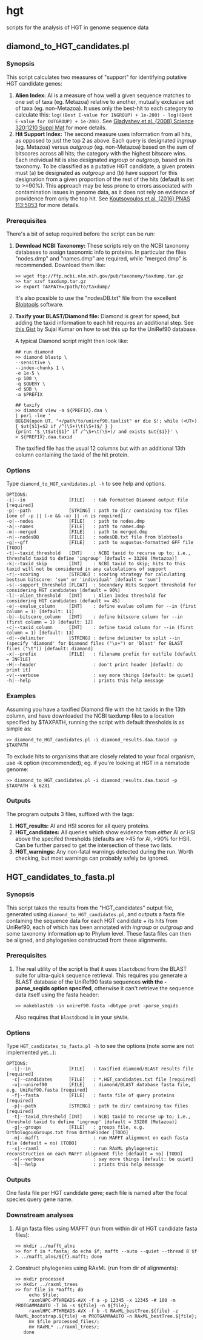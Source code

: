 # hgt
scripts for the analysis of HGT in genome sequence data

## diamond_to_HGT_candidates.pl

### Synopsis

This script calculates two measures of "support" for identifying putative HGT candidate genes:

1. **Alien Index:** AI is a measure of how well a given sequence matches to one set of taxa (eg. Metazoa) relative to another, mutually exclusive set of taxa (eg. non-Metazoa). It uses only the best-hit to each category to calculate this: ```log((Best E-value for INGROUP) + 1e-200) - log((Best E-value for OUTGROUP) + 1e-200)```. See [Gladyshev et al. (2008) Science 320:1210 Suppl Mat](http://science.sciencemag.org/content/suppl/2008/05/29/320.5880.1210.DC1/Gladyshev.SOM.pdf) for more details.
2. **Hit Support Index:** The second measure uses information from all hits, as opposed to just the top 2 as above. Each query is designated *ingroup* (eg. Metazoa) versus *outgroup* (eg. non-Metazoa) based on the sum of bitscores across all hits; the category with the highest bitscore wins. Each individual hit is also designated *ingroup* or *outgroup*, based on its taxonomy. To be classified as a putative HGT candidate, a given protein must (a) be designated as *outgroup* and (b) have support for this designation from a given proportion of the rest of the hits (default is set to >=90%). This approach may be less prone to errors associated with contamination issues in genome data, as it does not rely on evidence of providence from only the top hit. See [Koutsovoulos et al. (2016) PNAS 113:5053](http://www.pnas.org/content/113/18/5053.abstract) for more details.

### Prerequisites

There's a bit of setup required before the script can be run:

1. **Download NCBI Taxonomy:** These scripts rely on the NCBI taxonomy databases to assign taxonomic info to proteins. In particular the files "nodes.dmp" and "names.dmp" are required, while "merged.dmp" is recommended. Download them like:

   ```
   >> wget ftp://ftp.ncbi.nlm.nih.gov/pub/taxonomy/taxdump.tar.gz
   >> tar xzvf taxdump.tar.gz
   >> export TAXPATH=/path/to/taxdump/
   ```

   It's also possible to use the "nodesDB.txt" file from the excellent [Blobtools](https://blobtools.readme.io/docs/what-is-blobtools) software.

2. **Taxify your BLAST/Diamond file:** Diamond is great for speed, but adding the taxid information to each hit requires an additional step. See [this Gist](https://gist.github.com/sujaikumar/9ad04e62449a2d7025b17144de67038b) by Sujai Kumar on how to set this up for the UniRef90 database.

   A typical Diamond script might then look like:

   ```
   ## run diamond
   >> diamond blastp \
   --sensitive \
   --index-chunks 1 \
   -e 1e-5 \
   -p 100 \
   -q $QUERY \
   -d $DB \
   -a $PREFIX

   ## taxify
   >> diamond view -a ${PREFIX}.daa \
   | perl -lne '
   BEGIN{open UT, "</path/to/uniref90.taxlist" or die $!; while (<UT>) { $ut{$1}=$2 if /^(\S+)\t(\S+)$/ } }
   {print "$_\t$ut{$1}" if /^\S+\t(\S+)/ and exists $ut{$1}}' \
   > ${PREFIX}.daa.taxid
   ```

   The taxified file has the usual 12 columns but with an additional 13th column containing the taxid of the hit protein.

### Options

Type ```diamond_to_HGT_candidates.pl -h``` to see help and options.

```
OPTIONS:
-i|--in                [FILE]   : tab formatted Diamond output file [required]
-p|--path              [STRING] : path to dir/ containing tax files [one of -p || (-o && -a) || -n is required]
-o|--nodes             [FILE]   : path to nodes.dmp
-a|--names             [FILE]   : path to names.dmp
-m|--merged            [FILE]   : path to merged.dmp
-n|--nodesDB           [FILE]   : nodesDB.txt file from blobtools
-g|--gff               [FILE]   : path to augustus-formatted GFF file [TODO]
-t|--taxid_threshold   [INT]    : NCBI taxid to recurse up to; i.e., threshold taxid to define 'ingroup' [default = 33208 (Metazoa)]
-k|--taxid_skip        [INT]    : NCBI taxid to skip; hits to this taxid will not be considered in any calculations of support
-r|--scoring           [STRING] : scoring strategy for calculating bestsum bitscore: 'sum' or 'individual' [default = 'sum']
-s|--support_threshold [FLOAT]  : Secondary Hits Support threshold for considering HGT candidates [default = 90%]
-l|--alien_threshold   [INT]    : Alien Index threshold for considering HGT candidates (default >= 45)
-e|--evalue_column     [INT]    : define evalue column for --in (first column = 1) [default: 11]
-b|--bitscore_column   [INT]    : define bitscore column for --in (first column = 1) [default: 12]
-c|--taxid_column      [INT]    : define taxid column for --in (first column = 1) [default: 13]
-d|--delimiter         [STRING] : define delimiter to split --in (specify 'diamond' for Diamond files ("\s+") or 'blast' for BLAST files ("\t")) [default: diamond]
-x|--prefix            [FILE]   : filename prefix for outfile [default = INFILE]
-H|--header                     : don't print header [default: do print it]
-v|--verbose                    : say more things [default: be quiet]
-h|--help                       : prints this help message
```

### Examples

Assuming you have a taxified Diamond file with the hit taxids in the 13th column, and have downloaded the NCBI taxdump files to a location specified by $TAXPATH, running the script with default thresholds is as simple as:

```
>> diamond_to_HGT_candidates.pl -i diamond_results.daa.taxid -p $TAXPATH
```

To exclude hits to organisms that are closely related to your focal organism, use -k option (recommended); eg. if you're looking at HGT in a nematode genome:

```
>> diamond_to_HGT_candidates.pl -i diamond_results.daa.taxid -p $TAXPATH -k 6231
```

### Outputs

The program outputs 3 files, suffixed with the tags:

1. **HGT_results:** AI and HSI scores for all query proteins.
2. **HGT_candidates:** All queries which show evidence from *either* AI *or* HSI above the specifed thresholds (defaults are >45 for AI, >90% for HSI). Can be further parsed to get the intersection of these two lists.
3. **HGT_warnings:** Any non-fatal warnings detected during the run. Worth checking, but most warnings can probably safely be ignored.

## HGT_candidates_to_fasta.pl

### Synopsis

This script takes the results from the "HGT_candidates" output file, generated using ```diamond_to_HGT_candidates.pl```, and outputs a fasta file containing the sequence data for each HGT candidate + its hits from UniRef90, each of which has been annotated with *ingroup* or *outgroup* and some taxonomy information up to Phylum level. These fasta files can then be aligned, and phylogenies constructed from these alignments.

### Prerequisites

1. The real utility of the script is that it uses ```blastdbcmd``` from the BLAST suite for ultra-quick sequence retrieval. This requires you generate a BLAST database of the UniRef90 fasta sequences **with the -parse_seqids option specifed**, otherwise it can't retrieve the sequence data itself using the fasta header:

   ```
   >> makeblastdb -in uniref90.fasta -dbtype prot -parse_seqids
   ```

   Also requires that ```blastdbcmd``` is in your ```$PATH```.


### Options

Type ```HGT_candidates_to_fasta.pl -h``` to see the options (note some are not implemented yet...):

```
OPTIONS:
  -i|--in              [FILE]   : taxified diamond/BLAST results file [required]
  -c|--candidates      [FILE]   : *.HGT_candidates.txt file [required]
  -u|--uniref90        [FILE]   : diamond/BLAST database fasta file, e.g. UniRef90.fasta [required]
  -f|--fasta           [FILE]   : fasta file of query proteins [required]
  -p|--path            [STRING] : path to dir/ containing tax files [required]
  -t|--taxid_threshold [INT]    : NCBI taxid to recurse up to; i.e., threshold taxid to define 'ingroup' [default = 33208 (Metazoa)]
  -g|--groups          [FILE]   : groups file, e.g. OrthologousGroups.txt from OrthoFinder [TODO]
  -m|--mafft                    : run MAFFT alignment on each fasta file (default = no) [TODO]
  -x|--raxml                    : run RAxML phylogenetic reconstruction on each MAFFT alignment file [default = no] [TODO]
  -v|--verbose                  : say more things [default: be quiet]
  -h|--help                     : prints this help message
```

### Outputs

One fasta file per HGT candidate gene; each file is named after the focal species query gene name.

### Downstream analyses

1. Align fasta files using MAFFT (run from within dir of HGT candidate fasta files):

   ```
   >> mkdir ../mafft_alns
   >> for f in *.fasta; do echo $f; mafft --auto --quiet --thread 8 $f > ../mafft_alns/${f}.mafft; done
   ```

2. Construct phylogenies using RAxML (run from dir of alignments):

   ```
   >> mkdir processed
   >> mkdir ../raxml_trees
   >> for file in *mafft; do
        echo $file;
        raxmlHPC-PTHREADS-AVX -f a -p 12345 -x 12345 -# 100 -m PROTGAMMAAUTO -T 16 -s ${file} -n ${file};
        raxmlHPC-PTHREADS-AVX -f b -t RAxML_bestTree.${file} -z RAxML_bootstrap.${file} -m PROTGAMMAAUTO -n RAxML_bestTree.${file};
        mv $file processed_files/;
        mv RAxML* ../raxml_trees/;
      done
   ```
